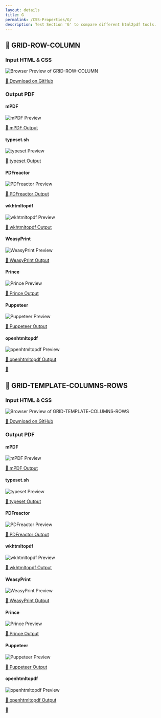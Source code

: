 ```yaml
---
layout: details
title: G
permalink: /CSS-Properties/G/
description: Test Section 'G' to compare different html2pdf tools.
---
```




## 🔬 GRID-ROW-COLUMN

### Input HTML & CSS

<div class="browser-mockup with-url">
    <div>
        <img src="/{{ page.path }}/../browser_screenshot__html_CSS_Properties_G_grid-row-column.html.pdf.png" alt="Browser Preview of GRID-ROW-COLUMN" />
    </div>
</div>
<p>
    <a href="https://raw.githubusercontent.com/azettl/compare.html2pdf.tools/master//html/CSS%20Properties/G/grid-row-column.html" target="_blank" rel="noopener">📄 Download on GitHub</a>
</p>

### Output PDF

<div class="details-boxes">
    <div>
        <h4>mPDF</h4>
        <img src="/{{ page.path }}/../mpdf__html_CSS_Properties_G_grid-row-column.html.png" alt="mPDF Preview" />
        <p>
            <a href="/{{ page.path }}/../mpdf__html_CSS_Properties_G_grid-row-column.html.pdf" target="_blank">📕 mPDF Output</a>
        </p>
    </div>
    <div>
        <h4>typeset.sh</h4>
        <img src="/{{ page.path }}/../typeset__html_CSS_Properties_G_grid-row-column.html.png" alt="typeset Preview" />
        <p>
            <a href="/{{ page.path }}/../typeset__html_CSS_Properties_G_grid-row-column.html.pdf" target="_blank">📕 typeset Output</a>
        </p>
    </div>
    <div>
        <h4>PDFreactor</h4>
        <img src="/{{ page.path }}/../pdfreactor__html_CSS_Properties_G_grid-row-column.html.png" alt="PDFreactor Preview" />
        <p>
            <a href="/{{ page.path }}/../pdfreactor__html_CSS_Properties_G_grid-row-column.html.pdf" target="_blank">📕 PDFreactor Output</a>
        </p>
    </div>
    <div>
        <h4>wkhtmltopdf</h4>
        <img src="/{{ page.path }}/../wkhtmltopdf__html_CSS_Properties_G_grid-row-column.html.png" alt="wkhtmltopdf Preview" />
        <p>
            <a href="/{{ page.path }}/../wkhtmltopdf__html_CSS_Properties_G_grid-row-column.html.pdf" target="_blank">📕 wkhtmltopdf Output</a>
        </p>
    </div>
    <div>
        <h4>WeasyPrint</h4>
        <img src="/{{ page.path }}/../weasyprint__html_CSS_Properties_G_grid-row-column.html.png" alt="WeasyPrint Preview" />
        <p>
            <a href="/{{ page.path }}/../weasyprint__html_CSS_Properties_G_grid-row-column.html.pdf" target="_blank">📕 WeasyPrint Output</a>
        </p>
    </div>
    <div>
        <h4>Prince</h4>
        <img src="/{{ page.path }}/../princexml__html_CSS_Properties_G_grid-row-column.html.png" alt="Prince Preview" />
        <p>
            <a href="/{{ page.path }}/../princexml__html_CSS_Properties_G_grid-row-column.html.pdf" target="_blank">📕 Prince Output</a>
        </p>
    </div>
    <div>
        <h4>Puppeteer</h4>
        <img src="/{{ page.path }}/../puppeteer__html_CSS_Properties_G_grid-row-column.html.png" alt="Puppeteer Preview" />
        <p>
            <a href="/{{ page.path }}/../puppeteer__html_CSS_Properties_G_grid-row-column.html.pdf" target="_blank">📕 Puppeteer Output</a>
        </p>
    </div>
    <div>
        <h4>openhtmltopdf</h4>
        <img src="/{{ page.path }}/../openhtmltopdf__html_CSS_Properties_G_grid-row-column.html.png" alt="openhtmltopdf Preview" />
        <p>
            <a href="/{{ page.path }}/../openhtmltopdf__html_CSS_Properties_G_grid-row-column.html.pdf" target="_blank">📕 openhtmltopdf Output</a>
        </p>
    </div>
</div>

<a href="#top" class="rocket-outer">
    <span class="rocket">🚀</span>
</a>

## 🔬 GRID-TEMPLATE-COLUMNS-ROWS

### Input HTML & CSS

<div class="browser-mockup with-url">
    <div>
        <img src="/{{ page.path }}/../browser_screenshot__html_CSS_Properties_G_grid-template-columns-rows.html.pdf.png" alt="Browser Preview of GRID-TEMPLATE-COLUMNS-ROWS" />
    </div>
</div>
<p>
    <a href="https://raw.githubusercontent.com/azettl/compare.html2pdf.tools/master//html/CSS%20Properties/G/grid-template-columns-rows.html" target="_blank" rel="noopener">📄 Download on GitHub</a>
</p>

### Output PDF

<div class="details-boxes">
    <div>
        <h4>mPDF</h4>
        <img src="/{{ page.path }}/../mpdf__html_CSS_Properties_G_grid-template-columns-rows.html.png" alt="mPDF Preview" />
        <p>
            <a href="/{{ page.path }}/../mpdf__html_CSS_Properties_G_grid-template-columns-rows.html.pdf" target="_blank">📕 mPDF Output</a>
        </p>
    </div>
    <div>
        <h4>typeset.sh</h4>
        <img src="/{{ page.path }}/../typeset__html_CSS_Properties_G_grid-template-columns-rows.html.png" alt="typeset Preview" />
        <p>
            <a href="/{{ page.path }}/../typeset__html_CSS_Properties_G_grid-template-columns-rows.html.pdf" target="_blank">📕 typeset Output</a>
        </p>
    </div>
    <div>
        <h4>PDFreactor</h4>
        <img src="/{{ page.path }}/../pdfreactor__html_CSS_Properties_G_grid-template-columns-rows.html.png" alt="PDFreactor Preview" />
        <p>
            <a href="/{{ page.path }}/../pdfreactor__html_CSS_Properties_G_grid-template-columns-rows.html.pdf" target="_blank">📕 PDFreactor Output</a>
        </p>
    </div>
    <div>
        <h4>wkhtmltopdf</h4>
        <img src="/{{ page.path }}/../wkhtmltopdf__html_CSS_Properties_G_grid-template-columns-rows.html.png" alt="wkhtmltopdf Preview" />
        <p>
            <a href="/{{ page.path }}/../wkhtmltopdf__html_CSS_Properties_G_grid-template-columns-rows.html.pdf" target="_blank">📕 wkhtmltopdf Output</a>
        </p>
    </div>
    <div>
        <h4>WeasyPrint</h4>
        <img src="/{{ page.path }}/../weasyprint__html_CSS_Properties_G_grid-template-columns-rows.html.png" alt="WeasyPrint Preview" />
        <p>
            <a href="/{{ page.path }}/../weasyprint__html_CSS_Properties_G_grid-template-columns-rows.html.pdf" target="_blank">📕 WeasyPrint Output</a>
        </p>
    </div>
    <div>
        <h4>Prince</h4>
        <img src="/{{ page.path }}/../princexml__html_CSS_Properties_G_grid-template-columns-rows.html.png" alt="Prince Preview" />
        <p>
            <a href="/{{ page.path }}/../princexml__html_CSS_Properties_G_grid-template-columns-rows.html.pdf" target="_blank">📕 Prince Output</a>
        </p>
    </div>
    <div>
        <h4>Puppeteer</h4>
        <img src="/{{ page.path }}/../puppeteer__html_CSS_Properties_G_grid-template-columns-rows.html.png" alt="Puppeteer Preview" />
        <p>
            <a href="/{{ page.path }}/../puppeteer__html_CSS_Properties_G_grid-template-columns-rows.html.pdf" target="_blank">📕 Puppeteer Output</a>
        </p>
    </div>
    <div>
        <h4>openhtmltopdf</h4>
        <img src="/{{ page.path }}/../openhtmltopdf__html_CSS_Properties_G_grid-template-columns-rows.html.png" alt="openhtmltopdf Preview" />
        <p>
            <a href="/{{ page.path }}/../openhtmltopdf__html_CSS_Properties_G_grid-template-columns-rows.html.pdf" target="_blank">📕 openhtmltopdf Output</a>
        </p>
    </div>
</div>

<a href="#top" class="rocket-outer">
    <span class="rocket">🚀</span>
</a>


